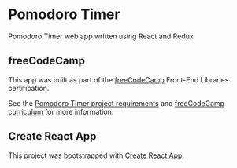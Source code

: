 # Pomodoro Timer

Pomodoro Timer web app written using React and Redux

## freeCodeCamp

This app was built as part of the [freeCodeCamp](https://freecodecamp.org) Front-End Libraries certification.

See the [Pomodoro Timer project requirements](https://www.freecodecamp.org/learn/front-end-libraries/front-end-libraries-projects/build-a-pomodoro-clock) and [freeCodeCamp curriculum](https://learn.freecodecamp.org/) for more information.

## Create React App

This project was bootstrapped with [Create React App](https://github.com/facebook/create-react-app).
